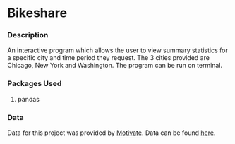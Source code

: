 # Bikeshare

### Description

An interactive program which allows the user to view summary statistics for a specific city and time period they request. The 3 cities provided are Chicago, New York and Washington. The program can be run on terminal.

### Packages Used 
1. pandas

### Data
Data for this project was provided by [Motivate](https://www.motivateco.com).
Data can be found [here](https://drive.google.com/drive/folders/1xOXG_2QrpOX1IR2U_zhI437fzIiuGGH3?usp=sharing).
